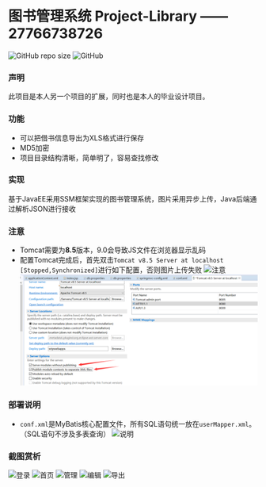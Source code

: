 # 图书管理系统 Project-Library —— 27766738726
![GitHub repo size](https://img.shields.io/github/repo-size/sxzyc/Project-Library)
![GitHub](https://img.shields.io/github/license/sxzyc/Project-Library)

### 声明
此项目是本人另一个项目的扩展，同时也是本人的毕业设计项目。

### 功能
- 可以把借书信息导出为XLS格式进行保存
- MD5加密
- 项目目录结构清晰，简单明了，容易查找修改

### 实现
基于JavaEE采用SSM框架实现的图书管理系统，图片采用异步上传，Java后端通过解析JSON进行接收

### 注意
 - Tomcat需要为**8.5**版本，9.0会导致JS文件在浏览器显示乱码
 - 配置Tomcat完成后，首先双击`Tomcat v8.5 Server at localhost [Stopped,Synchronized]`进行如下配置，否则图片上传失败
![注意](https://tva3.sinaimg.cn/large/005RH3Rxly1gi1mxiqqa8j311f0hiabt.jpg)
![说明1](https://github.com/sxzyc/Project-Library/blob/master/Project-Library/images/tomcat配置.png)

### 部署说明
- `conf.xml`是MyBatis核心配置文件，所有SQL语句统一放在`userMapper.xml`。（SQL语句不涉及多表查询）
![说明](https://tvax3.sinaimg.cn/large/005RH3Rxly1gi1mv8td73j317o0h20vn.jpg)

### 截图赏析
![登录](https://tvax3.sinaimg.cn/large/005RH3Rxly1gi12t4i1qkj31hc0pt1ky.jpg)
![首页](https://tvax3.sinaimg.cn/large/005RH3Rxly1gi12wrj7qoj30qo09w3yt.jpg)
![管理](https://tvax4.sinaimg.cn/large/005RH3Rxly1gi12xa5m5lj30qo0bdab6.jpg)
![编辑](https://tvax3.sinaimg.cn/large/005RH3Rxly1gi12xo3zj8j315a0qfadv.jpg)
![导出](https://tvax4.sinaimg.cn/large/005RH3Rxly1gi1nasn89ej313c0ofadm.jpg)
